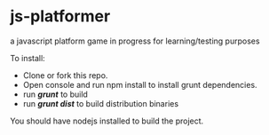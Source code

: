 js-platformer
=============

a javascript platform game in progress for learning/testing purposes

To install:
- Clone or fork this repo.
- Open console and run npm install to install grunt dependencies.
- run <i><b>grunt</b></i> to build
- run <i><b>grunt dist</b></i> to build distribution binaries 

You should have nodejs installed to build the project.

